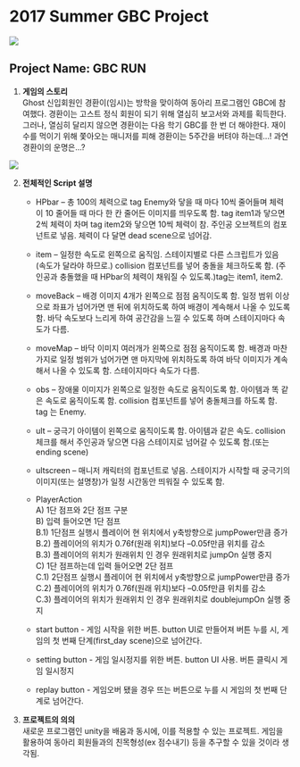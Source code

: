 # 2017 Summer GBC Project 
![](https://github.com/0sunzero0/GBC-RUN/blob/main/img/Demo_GBC-Run.gif)
## Project Name: GBC RUN
1. **게임의 스토리**<br>
Ghost 신입회원인 경환이(임시)는 방학을 맞이하여 동아리 프로그램인 GBC에 참여했다. 경환이는 고스트 정식 회원이 되기 위해 열심히 보고서와 과제를 획득한다. 그러나, 열심히 달리지 않으면 경환이는 다음 학기 GBC를 한 번 더 해야한다.  재이수를 먹이기 위해 쫓아오는 매니저를 피해 경환이는 5주간을 버텨야 하는데…! 과연 경환이의 운명은…?

![](https://s3.ap-northeast-2.amazonaws.com/hisbeans-vr/KakaoTalk_20170728_004856366.png)


2. **전체적인 Script 설명** 
	- HPbar – 총 100의 체력으로 tag Enemy와 닿을 때 마다 10씩 줄어들며 체력이 10 줄어들 때 마다 한 칸 줄어든 이미지를 띄우도록 함. tag item1과 닿으면 2씩 체력이 차며 tag item2와 닿으면 10씩 체력이 참. 주인공 오브젝트의 컴포넌트로 넣음. 체력이 다 달면 dead scene으로 넘어감. 

	- item – 일정한 속도로 왼쪽으로 움직임. 스테이지별로 다른 스크립트가 있음 (속도가 달라야 하므로.) collision 컴포넌트를 넣어 충돌을 체크하도록 함. (주인공과 충돌했을 때 HPbar의 체력이 채워질 수 있도록.)tag는 item1, item2.

	- moveBack – 배경 이미지 4개가 왼쪽으로 점점 움직이도록 함. 일정 범위 이상으로 좌표가 넘어가면 맨 뒤에 위치하도록 하여 배경이 계속해서 나올 수 있도록 함. 바닥 속도보다 느리게 하여 공간감을 느낄 수 있도록 하며 스테이지마다 속도가 다름.

	- moveMap – 바닥 이미지 여러개가 왼쪽으로 점점 움직이도록 함. 배경과 마찬가지로 일정 범위가 넘어가면 맨 마지막에 위치하도록 하여 바닥 이미지가 계속해서 나올 수 있도록 함. 스테이지마다 속도가 다름.

	- obs – 장애물 이미지가 왼쪽으로 일정한 속도로 움직이도록 함. 아이템과 똑 같은 속도로 움직이도록 함. collision 컴포넌트를 넣어 충돌체크를 하도록 함. tag 는 Enemy. 

	- ult – 궁극기 아이템이 왼쪽으로 움직이도록 함. 아이템과 같은 속도. collision체크를 해서 주인공과 닿으면 다음 스테이지로 넘어갈 수 있도록 함.(또는 ending scene)

	- ultscreen – 매니저 캐릭터의 컴포넌트로 넣음. 스테이지가 시작할 때 궁극기의 이미지(또는 설명창)가 일정 시간동안 띄워질 수 있도록 함.
	
	- PlayerAction<br>
	A) 1단 점프와 2단 점프 구분<br>
	B) 입력 들어오면 1단 점프 <br>
		B.1) 1단점프 실행시 플레이어 현 위치에서 y축방향으로 jumpPower만큼 증가<br>
	      	B.2) 플레이어의 위치가 0.76f(원래 위치)보다 –0.05f만큼 위치를 감소<br>
      		B.3) 플레이어의 위치가 원래위치 인 경우 원래위치로 jumpOn 실행 중지<br>
	C) 1단 점프하는데 입력 들어오면 2단 점프<br>
	      	C.1) 2단점프 실행시 플레이어 현 위치에서 y축방향으로 jumpPower만큼 증가<br>
		C.2) 플레이어의 위치가 0.76f(원래 위치)보다 –0.05f만큼 위치를 감소<br>
		C.3) 플레이어의 위치가 원래위치 인 경우 원래위치로 doublejumpOn 실행 중지<br>
		
	- start button - 게임 시작을 위한 버튼. button UI로 만들어져 버튼 누를 시, 게임의 첫 번째 단계(first_day scene)으로 넘어간다.
	
	- setting button - 게임 일시정지를 위한 버튼. button UI 사용. 버튼 클릭시 게임 일시정지
	
	- replay button - 게임오버 됐을 경우 뜨는 버튼으로 누를 시 게임의 첫 번째 단계로 넘어간다.


3. **프로젝트의 의의**<br> 
	새로운 프로그램인 unity을 배움과 동시에, 이를 적용할 수 있는 프로젝트. 게임을 활용하여 동아리 회원들과의 친목형성(ex 점수내기) 등을 추구할 수 있을 것이라 생각됨.
